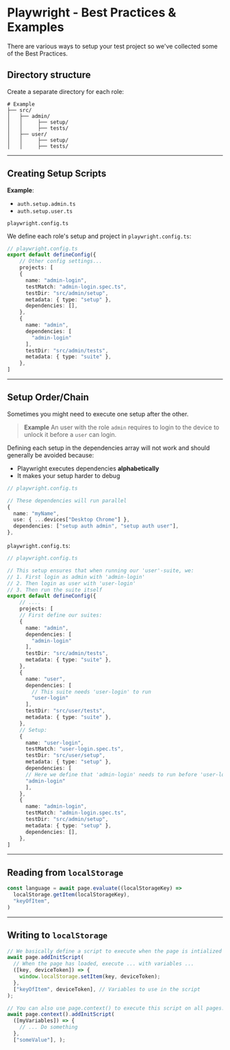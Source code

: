 # Playwright - Best Practices & Examples

There are various ways to setup your test project so we've collected some of the Best Practices.

## Directory structure

Create a separate directory for each role:

```text
# Example
├── src/
│   ├── admin/
│   │     ├── setup/
│   │     ├── tests/
│   ├── user/
│   │     ├── setup/
│   │     ├── tests/
```

---

## Creating Setup Scripts

**Example**:

- `auth.setup.admin.ts`
- `auth.setup.user.ts`

`playwright.config.ts`

We define each role's setup and project in `playwright.config.ts`:

```TypeScript
// playwright.config.ts
export default defineConfig({
    // Other config settings...
    projects: [
    {
      name: "admin-login",
      testMatch: "admin-login.spec.ts",
      testDir: "src/admin/setup",
      metadata: { type: "setup" },
      dependencies: [],
    },
    {
      name: "admin",
      dependencies: [
        "admin-login"
      ],
      testDir: "src/admin/tests",
      metadata: { type: "suite" },
    },
]
```

---

## Setup Order/Chain

Sometimes you might need to execute one setup after the other.

> **Example**
> An user with the role `admin` requires to login to the device to unlock it before a `user` can login.

Defining each setup in the dependencies array will not work and should generally be avoided because:

- Playwright executes dependencies **alphabetically**
- It makes your setup harder to debug

```TypeScript
// playwright.config.ts

// These dependencies will run parallel
{
  name: "myName",
  use: { ...devices["Desktop Chrome"] },
  dependencies: ["setup auth admin", "setup auth user"],
},
```

`playwright.config.ts`:

```TypeScript
// playwright.config.ts

// This setup ensures that when running our 'user'-suite, we:
// 1. First login as admin with 'admin-login'
// 2. Then login as user with 'user-login'
// 3. Then run the suite itself
export default defineConfig({
    // ....
    projects: [
    // First define our suites:
    {
      name: "admin",
      dependencies: [
        "admin-login"
      ],
      testDir: "src/admin/tests",
      metadata: { type: "suite" },
    },
    {
      name: "user",
      dependencies: [
        // This suite needs 'user-login' to run
        "user-login"
      ],
      testDir: "src/user/tests",
      metadata: { type: "suite" },
    },
    // Setup:
    {
      name: "user-login",
      testMatch: "user-login.spec.ts",
      testDir: "src/user/setup",
      metadata: { type: "setup" },
      dependencies: [
      // Here we define that 'admin-login' needs to run before 'user-login'
      "admin-login"
      ],
    },
    {
      name: "admin-login",
      testMatch: "admin-login.spec.ts",
      testDir: "src/admin/setup",
      metadata: { type: "setup" },
      dependencies: [],
    },
]
```

---

## Reading from `localStorage`

```TypeScript
const language = await page.evaluate((localStorageKey) =>
  localStorage.getItem(localStorageKey),
  "keyOfItem",
)
```

---

## Writing to `localStorage`

```TypeScript
// We basically define a script to execute when the page is intialized
await page.addInitScript(
  // When the page has loaded, execute ... with variables ...
  ([key, deviceToken]) => {
    window.localStorage.setItem(key, deviceToken);
  },
  ["keyOfItem", deviceToken], // Variables to use in the script
);

// You can also use page.context() to execute this script on all pages.
await page.context().addInitScript(
  ([myVariables]) => {
    // ... Do something
  },
  ["someValue"], );
```
